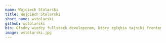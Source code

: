 ```yaml
---
name: Wojciech Stolarski
title: Wojciech Stolarski
short_name: wstolarski
github: wstolarski
bio: Głodny wiedzy fullstack developerem, który zgłębia tajniki frontendu. Po godzinach, odrywa się od klawiatury, by przerzucać ciężary na siłowni - trenując na kolejne bitwy z błędami w kodzie. Grafika komputerowa jest jego as w rękawie, dodatkowo pasjonuje się samorozwojem i ciągłym doskonaleniem. Z wielkim entuzjazmem kolekcjonuje klocki LEGO - tak, dorośli też mają swoje zabawki ;)
image: wstolarski.jpg
---
```

